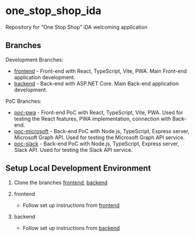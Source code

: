 # one_stop_shop_ida

Repository for “One Stop Shop” iDA welcoming application

## Branches

Development Branches:

* [frontend](https://github.com/grzgm/one-stop-shop-ida/tree/frontend) - Front-end with React, TypeScript, Vite, PWA. Main Front-end application development.
* [backend](https://github.com/grzgm/one-stop-shop-ida/tree/backend) - Back-end with ASP.NET Core. Main Back-end application development.

PoC Branches:

* [poc-pwa](https://github.com/grzgm/one-stop-shop-ida/tree/poc-pwa) - Front-end PoC with React, TypeScript, Vite, PWA. Used for testing the React features, PWA implementation, connection with Back-end.
* [poc-microsoft](https://github.com/grzgm/one-stop-shop-ida/tree/poc-microsoft) - Back-end PoC with Node.js, TypeScript, Express server, Microsoft Graph API. Used for testing the Microsoft Graph API service.
* [poc-slack](https://github.com/grzgm/one-stop-shop-ida/tree/poc-slack) - Back-end PoC with Node.js, TypeScript, Express server, Slack API. Used for testing the Slack API service.

## Setup Local Development Environment

1. Clone the branches [frontend](https://github.com/grzgm/one-stop-shop-ida/tree/frontend), [backend](https://github.com/grzgm/one-stop-shop-ida/tree/backend)

2. frontend
    * Follow set up instructions from [frontend](https://github.com/grzgm/one-stop-shop-ida/tree/frontend)
  
3. backend
    * Follow set up instructions from [backend](https://github.com/grzgm/one-stop-shop-ida/tree/backend)
